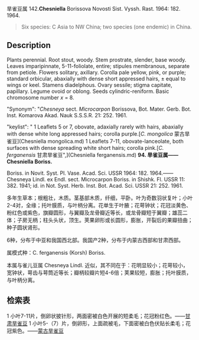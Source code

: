 旱雀豆属
142.**Chesniella** Borissova Novosti Sist. Vyssh. Rast. 1964: 182. 1964.

> Six species: C Asia to NW China; two species (one endemic) in China.


## Description
Plants perennial. Root stout, woody. Stem prostrate, slender, base woody. Leaves imparipinnate, 5-11-foliolate, entire; stipules membranous, separate from petiole. Flowers solitary, axillary. Corolla pale yellow, pink, or purple; standard orbicular, abaxially with dense short appressed hairs, ± equal to wings or keel. Stamens diadelphous. Ovary sessile; stigma capitate, papillary. Legume ovoid or oblong. Seeds cylindric-reniform. Basic chromosome number *x* = 8.

  "Synonym": "*Chesneya* sect. *Microcarpon* Borissova, Bot. Mater. Gerb. Bot. Inst. Komarova Akad. Nauk S.S.S.R. 21: 252. 1961.

  "keylist": "
1 Leaflets 5 or 7, obovate, adaxially rarely with hairs, abaxially with dense white long appressed hairs; corolla purple.[*C. mongolica* 蒙古旱雀豆](Chesniella mongolica.md)
1 Leaflets 7-11, obovate-lanceolate, both surfaces with dense spreading white short hairs; corolla pink.[*C. ferganensis* 甘肃旱雀豆",](Chesniella ferganensis.md)
**94. 旱雀豆属——Chesniella Boriss.**

Boriss. in Novit. Syst. Pl. Vase. Acad. Sci. USSR 1964: 182. 1964.——Chesneya Lindl. ex Endl. sect. Microcarpon Boriss. in Shishk. Fl. USSR 11: 382. 1941; id. in Not. Syst. Herb. Inst. Bot. Acad. Sci. USSR 21: 252. 1961.

多年生草本；根粗壮，木质。茎基部木质，纤细，平卧。叶为奇数羽状复叶；小叶2-4对，全缘；托叶膜质，与叶柄分离。花单生于叶腋；花萼钟状；花冠淡黄色、粉红色或紫色，旗瓣圆形，与翼瓣及龙骨瓣近等长，或龙骨瓣短于翼瓣；雄蕊二体；子房无柄；柱头头状，顶生。荚果卵形或长圆形，膨胀，开裂后的果瓣扭曲；种子圆状肾形。

6种，分布于中亚和我国西北部。我国产2种，分布于内蒙古西部和甘肃西部。

属模式种：C. ferganensis (Korsh) Boriss.

本属与雀儿豆属 Chesneya Lindl. 近似，其不同在于：花明显较小；花萼较小，宽钟状，萼齿与萼筒近等长；瓣柄较瓣片短4-6倍；荚果较短，膨胀；托叶膜质，与叶柄分离。

## 检索表

1 小叶7-11片，倒卵状披针形，两面密被白色开展的短柔毛；花冠粉红色。——[甘肃旱雀豆](Chesniella%20gansuensis.md)
1 小叶5-（7）片，倒卵形，上面疏被毛，下面密被白色伏贴长柔毛；花冠紫色。——[蒙古旱雀豆](Chesniella%20mongolica.md)
